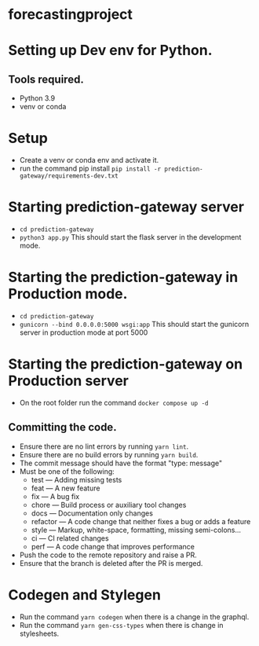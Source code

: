 # forecastingproject
# Setting up Dev env for Python.

## Tools required.
- Python 3.9
- venv or conda

# Setup
- Create a venv or conda env and activate it.
- run the command pip install `pip install -r prediction-gateway/requirements-dev.txt`

# Starting prediction-gateway server
- `cd prediction-gateway`
- `python3 app.py` This should start the flask server in the development mode.

# Starting the prediction-gateway in Production mode.
- `cd prediction-gateway`
- `gunicorn --bind 0.0.0.0:5000 wsgi:app` This should start the gunicorn server in production mode at port 5000

# Starting the prediction-gateway on Production server
- On the root folder run the command `docker compose up -d`

## Committing the code.

- Ensure there are no lint errors by running `yarn lint`.
- Ensure there are no build errors by running `yarn build`.
- The commit message should have the format "type: message"
- Must be one of the following:
  - test — Adding missing tests
  - feat — A new feature
  - fix — A bug fix
  - chore — Build process or auxiliary tool changes
  - docs — Documentation only changes
  - refactor — A code change that neither fixes a bug or adds a feature
  - style — Markup, white-space, formatting, missing semi-colons...
  - ci — CI related changes
  - perf — A code change that improves performance
- Push the code to the remote repository and raise a PR.
- Ensure that the branch is deleted after the PR is merged.

# Codegen and Stylegen

- Run the command `yarn codegen` when there is a change in the graphql.
- Run the command `yarn gen-css-types` when there is change in stylesheets.
